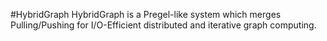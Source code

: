#HybridGraph
HybridGraph is a Pregel-like system which merges Pulling/Pushing for I/O-Efficient distributed and iterative graph computing.


